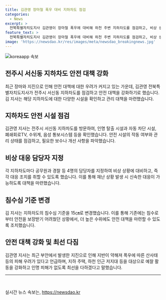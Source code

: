 ```yaml
---
title: 김관영 장마철 폭우 대비 지하차도 점검
categories:
  - News
excerpt: >
  전북특별자치도지사 김관영이 장마철 폭우에 대비해 하천 주변 지하차도를 점검하고, 비상 상황에 대비하기 위해 각 지하차도에 공무원과 경찰 등 4명을 담당자로 지정했다. 또한, 지하차도 통제 기준을 침수심 15㎝로 바꾸었으며, 지반이 약해져 폭우로 인한 산사태 등 피해 우려에 대비하기 위해 예찰 활동을 강화할 계획이라고 밝혔다.
feature_text: >
  전북특별자치도지사 김관영이 장마철 폭우에 대비해 하천 주변 지하차도를 점검하고, 비상 상황에 대비하기 위해 각 지하차도에 공무원과 경찰 등 4명을 담당자로 지정했다. 또한, 지하차도 통제 기준을 침수심 15㎝로 바꾸었으며, 지반이 약해져 폭우로 인한 산사태 등 피해 우려에 대비하기 위해 예찰 활동을 강화할 계획이라고 밝혔다.
image: 'https://newsdao.kr/res/images/meta/newsdao_breakingnews.jpg'
---
```


<p><img src="https://newsdao.kr/res/images/meta/newsdao_breakingnews.jpg" alt="koreaapp 속보" /></p>

<h2>전주시 서신동 지하차도 안전 대책 강화</h2>

<p data-ke-size="size16">최근 장마와 지진으로 인해 안전 대책에 대한 우려가 커지고 있는 가운데, 김관영 전북특별자치도지사가 전주시 서신동 지하차도를 점검하고 안전 대책을 강화하기로 했습니다. 김 지사는 해당 지하차도에 대한 다양한 시설을 확인하고 관리 대책을 마련했습니다.</p>

<h2 data-ke-size="size26">지하차도 안전 시설 점검</h2>

<p data-ke-size="size16">김관영 지사는 전주시 서신동 지하차도를 방문하여, 인명 탈출 시설과 자동 차단 시설, 폐쇄회로TV, 수위계, 음성 통보시스템 등을 확인했습니다. 안전 시설의 작동 여부와 관리 상태를 점검하고, 필요한 보수나 개선 사항을 파악했습니다.</p>

<h2 data-ke-size="size26">비상 대응 담당자 지정</h2>

<p data-ke-size="size16">각 지하차도마다 공무원과 경찰 등 4명의 담당자를 지정하여 비상 상황에 대비하고, 즉각 대응 조치를 취할 수 있도록 했습니다. 이를 통해 재난 상황 발생 시 신속한 대응이 가능하도록 대책을 마련했습니다.</p>

<h2 data-ke-size="size26">침수심 기준 변경</h2>

<p data-ke-size="size16">김 지사는 지하차도의 침수심 기준을 15㎝로 변경했습니다. 이를 통해 기존에는 침수로부터 안전을 보장받기 어려웠던 상황에서, 더 높은 수위에도 안전 대책을 마련할 수 있도록 조치했습니다.</p>

<h2 data-ke-size="size26">안전 대책 강화 및 최선 다짐</h2>

<p data-ke-size="size16">김관영 지사는 최근 부안에서 발생한 지진으로 인해 지반이 약해져 폭우에 따른 산사태 등의 피해 우려가 있다고 언급하며, 지하 주택, 하천 인근 저지대 등을 대상으로 예찰 활동을 강화하고 인명 피해가 없도록 최선을 다하겠다고 말했습니다.</p>

<hr>

<p data-ke-size="size16">&nbsp;</p>
실시간 뉴스 속보는, <a href="https://newsdao.kr" rel="dofollow">https://newsdao.kr</a>


